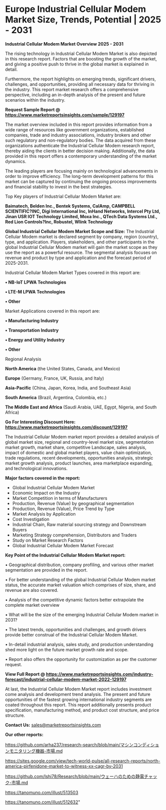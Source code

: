 # Europe Industrial Cellular Modem Market Size, Trends, Potential | 2025 - 2031

<Strong> Industrial Cellular Modem Market Overview 2025 - 2031</strong>

The rising technology in Industrial Cellular Modem Market is also depicted in this research report. Factors that are boosting the growth of the market, and giving a positive push to thrive in the global market is explained in detail.

Furthermore, the report highlights on emerging trends, significant drivers, challenges, and opportunities, providing all necessary data for thriving in the industry. This report market research offers a comprehensive perspective, including an in-depth analysis of the present and future scenarios within the industry.

<strong>Request Sample Report @ <a href=https://www.marketreportsinsights.com/sample/129197>https://www.marketreportsinsights.com/sample/129197</a></strong>

The market overview included in this report provides information from a wide range of resources like government organizations, established companies, trade and industry associations, industry brokers and other such regulatory and non-regulatory bodies. The data acquired from these organizations authenticate the Industrial Cellular Modem research report, thereby aiding the clients in better decision making. Additionally, the data provided in this report offers a contemporary understanding of the market dynamics.

The leading players are focusing mainly on technological advancements in order to improve efficiency. The long-term development patterns for this market can be captured by continuing the ongoing process improvements and financial stability to invest in the best strategies.

Top Key players of Industrial Cellular Modem Market are:

<strong>Baimatech, Belden Inc., Bentek Systems, CalAmp, CAMPBELL SCIENTIFIC?INC, Digi International Inc, InHand Networks, Intercel Pty Ltd, Jinan USR IOT Technology Limited, Moxa Inc., QTech Data Systems Ltd., Red Lion Controls?Inc, Robustel, Wlink Technology</strong>

<strong><b>Global Industrial Cellular Modem Market Scope and Size:</b></strong>
The Industrial Cellular Modem market is declared segment by company, region (country), type, and application. Players, stakeholders, and other participants in the global Industrial Cellular Modem market will gain the market scope as they use the report as a powerful resource. The segmental analysis focuses on revenue and product by type and application and the forecast period of 2025-2031.

Industrial Cellular Modem Market Types covered in this report are:

<strong>• NB-IoT LPWA Technologies

• LTE-M LPWA Technologies

• Other</strong>

Market Applications covered in this report are:

<strong>• Manufacturing Industry

• Transportation Industry

• Energy and Utility Industry

• Other</strong> 

Regional Analysis

<strong>North America</strong> (the United States, Canada, and Mexico)

<strong>Europe</strong> (Germany, France, UK, Russia, and Italy)

<strong>Asia-Pacific</strong> (China, Japan, Korea, India, and Southeast Asia)

<strong>South America</strong> (Brazil, Argentina, Colombia, etc.)

<strong>The Middle East and Africa</strong> (Saudi Arabia, UAE, Egypt, Nigeria, and South Africa)

<strong>Go For Interesting Discount Here: <a href=https://www.marketreportsinsights.com/discount/129197>https://www.marketreportsinsights.com/discount/129197</a></strong>

The Industrial Cellular Modem market report provides a detailed analysis of global market size, regional and country-level market size, segmentation market growth, market share, competitive Landscape, sales analysis, impact of domestic and global market players, value chain optimization, trade regulations, recent developments, opportunities analysis, strategic market growth analysis, product launches, area marketplace expanding, and technological innovations.

<strong><b>Major factors covered in the report:</b></strong>
<ul>
  <li>Global Industrial Cellular Modem Market </li>
  <li>Economic Impact on the Industry</li>
  <li>Market Competition in terms of Manufacturers</li>
  <li>Production, Revenue (Value) by geographical segmentation</li>
  <li>Production, Revenue (Value), Price Trend by Type</li>
  <li>Market Analysis by Application</li>
  <li>Cost Investigation</li>
  <li>Industrial Chain, Raw material sourcing strategy and Downstream Buyers</li>
  <li>Marketing Strategy comprehension, Distributors and Traders</li>
  <li>Study on Market Research Factors</li>
  <li>Global Industrial Cellular Modem Market Forecast</li>
</ul>

<strong><b>Key Point of the Industrial Cellular Modem Market report:</b></strong>

• Geographical distribution, company profiling, and various other market segmentation are provided in the report.

• For better understanding of the global Industrial Cellular Modem market status, the accurate market valuation which comprises of size, share, and revenue are also covered.

• Analysis of the competitive dynamic factors better extrapolate the complete market overview

• What will be the size of the emerging Industrial Cellular Modem market in 2031?

• The latest trends, opportunities and challenges, and growth drivers provide better construal of the Industrial Cellular Modem Market.

• In-detail industrial analysis, sales study, and production understanding shed more light on the future market growth rate and scope.

• Report also offers the opportunity for customization as per the customer request.

<strong><b>View Full Report @ <a href=https://www.marketreportsinsights.com/industry-forecast/industrial-cellular-modem-market-2022-129197>https://www.marketreportsinsights.com/industry-forecast/industrial-cellular-modem-market-2022-129197</a></b></strong>


At last, the Industrial Cellular Modem Market report includes investment come analysis and development trend analysis. The present and future opportunities of the fastest growing international industry segments are coated throughout this report. This report additionally presents product specification, manufacturing method, and product cost structure, and price structure.

<strong>Contact Us:</strong>
sales@marketreportsinsights.com

<strong>Our other reports:</strong>

<a href=https://github.com/arha237/research-search/blob/main/マシンコンディションモニタリング機器-市場.md>https://github.com/arha237/research-search/blob/main/マシンコンディションモニタリング機器-市場.md</a>

<a href=https://sites.google.com/view/tech-world-pulse/all-research-reports/north-america-pirfenidone-market-to-witness-xx-cagr-by-2031>https://sites.google.com/view/tech-world-pulse/all-research-reports/north-america-pirfenidone-market-to-witness-xx-cagr-by-2031</a>

<a href=https://github.com/Ishi78/Research/blob/main/ウェーハのための静電チャック-市場.md>https://github.com/Ishi78/Research/blob/main/ウェーハのための静電チャック-市場.md</a>

<a href=https://tanomuno.com/illust/513503>https://tanomuno.com/illust/513503</a>

<a href=https://tanomuno.com/illust/512632>https://tanomuno.com/illust/512632</a>"
